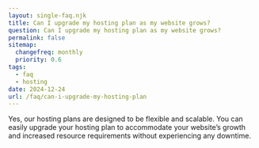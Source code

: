 ```yaml
---
layout: single-faq.njk
title: Can I upgrade my hosting plan as my website grows?
question: Can I upgrade my hosting plan as my website grows?
permalink: false
sitemap:
  changefreq: monthly
  priority: 0.6
tags:
  - faq
  - hosting
date: 2024-12-24
url: /faq/can-i-upgrade-my-hosting-plan
---
```


Yes, our hosting plans are designed to be flexible and scalable. You can easily upgrade your hosting plan to accommodate your website’s growth and increased resource requirements without experiencing any downtime.
